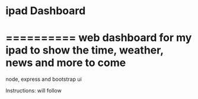# ipad Dashboard
==========
web dashboard for my ipad to show the time, weather, news and more to come
==========
node, express and bootstrap ui

Instructions:
will follow